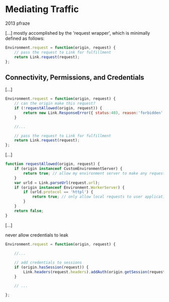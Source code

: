 Mediating Traffic
=================

2013 pfraze


[...] mostly accomplished by the 'request wrapper', which is minimally defined as follows:

```javascript
Environment.request = function(origin, request) {
	// pass the request to Link for fulfillment
	return Link.request(request);
};
```


## Connectivity, Permissions, and Credentials

[...]

```javascript
Environment.request = function(origin, request) {
	// can the origin make this request?
	if (!requestAllowed(origin, request)) {
		return new Link.ResponseError({ status:403, reason:'forbidden' });
	}

	//...

	// pass the request to Link for fulfillment
	return Link.request(request);
};
```

[...]

```javascript
function requestAllowed(origin, request) {
	if (origin instanceof CustomEnvironmentServer) {
		return true; // allow my environment server to make any request
	}
	var urld = Link.parseUrl(request.url);
	if (origin instanceof Environment.WorkerServer) {
		if (urld.protocol == 'httpl') {
			return true; // only allow local requests to user applications
		}
	}
	return false;
}
```

[...]

never allow credentials to leak

```javascript
Environment.request = function(origin, request) {
	
	//...

	// add credentials to sessions
	if (origin.hasSession(request)) {
		Link.headers(request.headers).addAuth(origin.getSession(request));
	}

	// ...

};
```